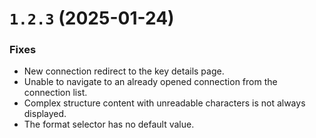 # `1.2.3` (2025-01-24)

### Fixes

* New connection redirect to the key details page.
* Unable to navigate to an already opened connection from the connection list.
* Complex structure content with unreadable characters is not always displayed.
* The format selector has no default value.
